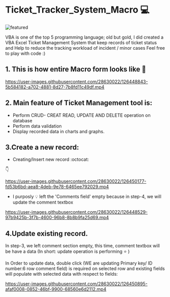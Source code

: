 # Ticket_Tracker_System_Macro   :computer:

![featured](https://user-images.githubusercontent.com/28630022/126449604-bca37baa-4ccf-4ad5-9f30-439c46d64255.jpg)




VBA is one of the top 5 programming language; old but gold, I did created a VBA Excel Ticket Management System that keep records of ticket status and Help to reduce the tracking workload of incident / minor cases
Feel free to play with code :)

## 1. This is how entire Macro form looks like :tada:



https://user-images.githubusercontent.com/28630022/126448843-5b584182-a702-4881-8d27-7b8fd11c49df.mp4



## 2. Main feature of Ticket Management tool is:

 - Perform CRUD- CREAT READ, UPDATE AND DELETE operation on database
 - Perform data validation
 - Display recorded data in charts and graphs.

## 3.Create a new record:

- Creating/Insert new record :octocat:

:point_down:

https://user-images.githubusercontent.com/28630022/126450177-fd53b6bd-aea8-4deb-9e78-6465ee792029.mp4






- I purposly :bulb: left the 'Comments field' empty because in step-4, we will update the comment textbox

https://user-images.githubusercontent.com/28630022/126448529-97b9425b-3f7b-4600-96b8-8b8b9fa25d69.mp4


## 4.Update existing record.

In step-3, we left comment section empty, this time, comment textbox will be have a data (In short: update operation is performing :star: )

In Order to update data, double click (WE are updating Primary key/ ID number:6 row comment field) is required on selected row and existing fields will populate with selected data with respect to fields:



https://user-images.githubusercontent.com/28630022/126450895-afaf0008-0852-46bf-9900-68560e6d2112.mp4


